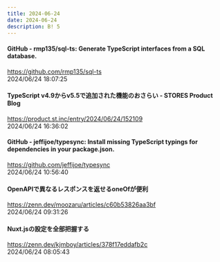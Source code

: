 ```yaml
---
title: 2024-06-24
date: 2024-06-24
description: B! 5
---
```


#### GitHub - rmp135/sql-ts: Generate TypeScript interfaces from a SQL database.
https://github.com/rmp135/sql-ts<br>
2024/06/24 18:07:25<br>


#### TypeScript v4.9からv5.5で追加された機能のおさらい - STORES Product Blog
https://product.st.inc/entry/2024/06/24/152109<br>
2024/06/24 16:36:02<br>


#### GitHub - jeffijoe/typesync: Install missing TypeScript typings for dependencies in your package.json.
https://github.com/jeffijoe/typesync<br>
2024/06/24 10:56:40<br>


#### OpenAPIで異なるレスポンスを返せるoneOfが便利
https://zenn.dev/moozaru/articles/c60b53826aa3bf<br>
2024/06/24 09:31:26<br>


#### Nuxt.jsの設定を全部把握する
https://zenn.dev/kjmboy/articles/378f17eddafb2c<br>
2024/06/24 08:05:43<br>


